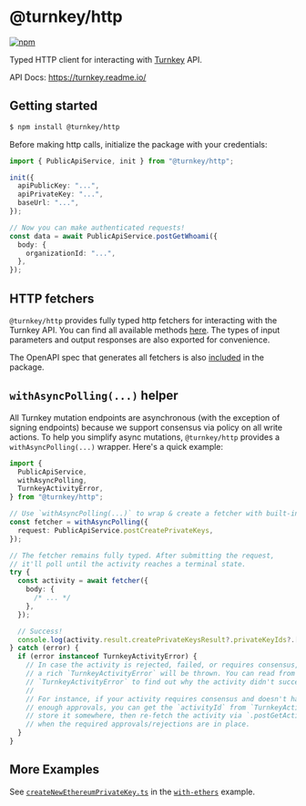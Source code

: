 # @turnkey/http

[![npm](https://img.shields.io/npm/v/@turnkey/http?color=%234C48FF)](https://www.npmjs.com/package/@turnkey/http)

Typed HTTP client for interacting with [Turnkey](https://turnkey.io) API.

API Docs: https://turnkey.readme.io/

## Getting started

```bash
$ npm install @turnkey/http
```

Before making http calls, initialize the package with your credentials:

```typescript
import { PublicApiService, init } from "@turnkey/http";

init({
  apiPublicKey: "...",
  apiPrivateKey: "...",
  baseUrl: "...",
});

// Now you can make authenticated requests!
const data = await PublicApiService.postGetWhoami({
  body: {
    organizationId: "...",
  },
});
```

## HTTP fetchers

`@turnkey/http` provides fully typed http fetchers for interacting with the Turnkey API. You can find all available methods [here](./src/__generated__/services/coordinator/public/v1/public_api.fetcher.ts). The types of input parameters and output responses are also exported for convenience.

The OpenAPI spec that generates all fetchers is also [included](./src/__generated__/services/coordinator/public/v1/public_api.swagger.json) in the package.

## `withAsyncPolling(...)` helper

All Turnkey mutation endpoints are asynchronous (with the exception of signing endpoints) because we support consensus via policy on all write actions. To help you simplify async mutations, `@turnkey/http` provides a `withAsyncPolling(...)` wrapper. Here's a quick example:

```typescript
import {
  PublicApiService,
  withAsyncPolling,
  TurnkeyActivityError,
} from "@turnkey/http";

// Use `withAsyncPolling(...)` to wrap & create a fetcher with built-in async polling support
const fetcher = withAsyncPolling({
  request: PublicApiService.postCreatePrivateKeys,
});

// The fetcher remains fully typed. After submitting the request,
// it'll poll until the activity reaches a terminal state.
try {
  const activity = await fetcher({
    body: {
      /* ... */
    },
  });

  // Success!
  console.log(activity.result.createPrivateKeysResult?.privateKeyIds?.[0]);
} catch (error) {
  if (error instanceof TurnkeyActivityError) {
    // In case the activity is rejected, failed, or requires consensus,
    // a rich `TurnkeyActivityError` will be thrown. You can read from
    // `TurnkeyActivityError` to find out why the activity didn't succeed.
    //
    // For instance, if your activity requires consensus and doesn't have
    // enough approvals, you can get the `activityId` from `TurnkeyActivityError`,
    // store it somewhere, then re-fetch the activity via `.postGetActivity(...)`
    // when the required approvals/rejections are in place.
  }
}
```

## More Examples

See [`createNewEthereumPrivateKey.ts`](../../examples/with-ethers/src/createNewEthereumPrivateKey.ts) in the [`with-ethers`](../../examples/with-ethers/) example.
